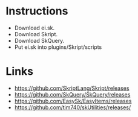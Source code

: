 # Instructions

 + Download ei.sk.
 + Download Skript.
 + Download SkQuery.
 + Put ei.sk into plugins/Skript/scripts
 
 # Links
  + https://github.com/SkriptLang/Skript/releases
  + https://github.com/SkQuery/SkQuery/releases
  + https://github.com/EasySk/EasyItems/releases
  + https://github.com/tim740/skUtilities/releases/
